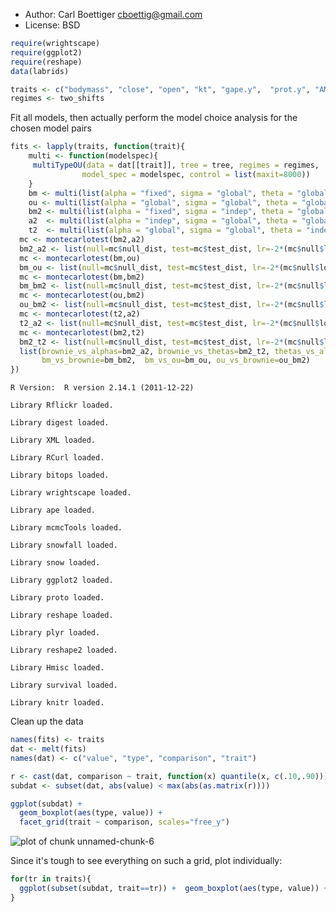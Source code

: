 * Author: Carl Boettiger <cboettig@gmail.com>
* License: BSD 




```r
require(wrightscape)
require(ggplot2)
require(reshape)
data(labrids)
```






```r
traits <- c("bodymass", "close", "open", "kt", "gape.y",  "prot.y", "AM.y", "SH.y", "LP.y")
regimes <- two_shifts 
```




Fit all models, then actually perform the model choice analysis for the chosen model pairs



```r
fits <- lapply(traits, function(trait){
	multi <- function(modelspec){ 
	 multiTypeOU(data = dat[[trait]], tree = tree, regimes = regimes, 
			    model_spec = modelspec, control = list(maxit=8000))
	}
	bm <- multi(list(alpha = "fixed", sigma = "global", theta = "global")) 
	ou <- multi(list(alpha = "global", sigma = "global", theta = "global")) 
	bm2 <- multi(list(alpha = "fixed", sigma = "indep", theta = "global")) 
	a2  <- multi(list(alpha = "indep", sigma = "global", theta = "global")) 
	t2  <- multi(list(alpha = "global", sigma = "global", theta = "indep")) 
  mc <- montecarlotest(bm2,a2)
  bm2_a2 <- list(null=mc$null_dist, test=mc$test_dist, lr=-2*(mc$null$loglik-mc$test$loglik))
  mc <- montecarlotest(bm,ou)
  bm_ou <- list(null=mc$null_dist, test=mc$test_dist, lr=-2*(mc$null$loglik-mc$test$loglik))
  mc <- montecarlotest(bm,bm2)
  bm_bm2 <- list(null=mc$null_dist, test=mc$test_dist, lr=-2*(mc$null$loglik-mc$test$loglik))
  mc <- montecarlotest(ou,bm2)
  ou_bm2 <- list(null=mc$null_dist, test=mc$test_dist, lr=-2*(mc$null$loglik-mc$test$loglik))
  mc <- montecarlotest(t2,a2)
  t2_a2 <- list(null=mc$null_dist, test=mc$test_dist, lr=-2*(mc$null$loglik-mc$test$loglik))
  mc <- montecarlotest(bm2,t2)
  bm2_t2 <- list(null=mc$null_dist, test=mc$test_dist, lr=-2*(mc$null$loglik-mc$test$loglik))
  list(brownie_vs_alphas=bm2_a2, brownie_vs_thetas=bm2_t2, thetas_vs_alphas=t2_a2,
       bm_vs_brownie=bm_bm2,  bm_vs_ou=bm_ou, ou_vs_brownie=ou_bm2)
})
```



```
R Version:  R version 2.14.1 (2011-12-22) 

```



```
Library Rflickr loaded.
```



```
Library digest loaded.
```



```
Library XML loaded.
```



```
Library RCurl loaded.
```



```
Library bitops loaded.
```



```
Library wrightscape loaded.
```



```
Library ape loaded.
```



```
Library mcmcTools loaded.
```



```
Library snowfall loaded.
```



```
Library snow loaded.
```



```
Library ggplot2 loaded.
```



```
Library proto loaded.
```



```
Library reshape loaded.
```



```
Library plyr loaded.
```



```
Library reshape2 loaded.
```



```
Library Hmisc loaded.
```



```
Library survival loaded.
```



```
Library knitr loaded.
```




Clean up the data


```r
names(fits) <- traits
dat <- melt(fits)
names(dat) <- c("value", "type", "comparison", "trait")
```







```r
r <- cast(dat, comparison ~ trait, function(x) quantile(x, c(.10,.90)))
subdat <- subset(dat, abs(value) < max(abs(as.matrix(r))))
```






```r
ggplot(subdat) + 
  geom_boxplot(aes(type, value)) +
  facet_grid(trait ~ comparison, scales="free_y") 
```

![plot of chunk unnamed-chunk-6](http://farm8.staticflickr.com/7263/6920831530_eccb20d9f4_o.png) 


Since it's tough to see everything on such a grid, plot individually:


```r
for(tr in traits){
  ggplot(subset(subdat, trait==tr)) +  geom_boxplot(aes(type, value)) +   facet_wrap(~ comparison, scales="free_y")
}
```




